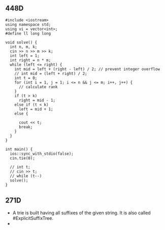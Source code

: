 
## 448D
```
#include <iostream>
using namespace std;
using vi = vector<int>;
#define ll long long

void solve() {
  int n, m, k;
  cin >> n >> m >> k;
  int left = 1;
  int right = n * m;
  while (left <= right) {
    int mid = left + (right - left) / 2; // prevent integer overflow
    // int mid = (left + right) / 2;
    int t = 0;
    for (int i = 1, j = 1; i <= n && j <= m; i++, j++) {
      // calculate rank
    }
    if (t > k)
      right = mid - 1;
    else if (t < k)
      left = mid + 1;
    else {

      cout << t;
      break;
    }
  }
}

int main() {
  ios::sync_with_stdio(false);
  cin.tie(0);

  // int t;
  // cin >> t;
  // while (t--)
  solve();
}
```



## 271D


- A trie is built having all suffixes of the given string. It is also called #ExplicitSuffixTree.
- 